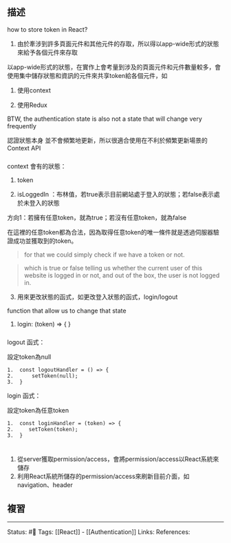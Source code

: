 ## 描述

how to store token in React?

1. 由於牽涉到許多頁面元件和其他元件的存取，所以得以app-wide形式的狀態來給予各個元件來存取

  

以app-wide形式的狀態，在實作上會考量到涉及的頁面元件和元件數量較多，會使用集中儲存狀態和資訊的元件來共享token給各個元件，如

1. 使用context

2. 使用Redux

  

BTW, the authentication state is also not a state that will change very frequently

認證狀態本身 並不會頻繁地更新，所以很適合使用在不利於頻繁更新場景的Context API


###

context 會有的狀態：

1. token

2. isLoggedIn ：布林值，若true表示目前網站處于登入的狀態；若false表示處於未登入的狀態

方向1：若擁有任意token，就為true；若沒有任意token，就為false

在這裡的任意token都為合法，因為取得任意token的唯一條件就是透過伺服器驗證成功並獲取到的token。

> for that we could simply check if we have a token or not.

> which is true or false telling us whether the current user of this website is logged in or not, and out of the box, the user is not logged in.

3. 用來更改狀態的函式，如更改登入狀態的函式，login/logout

function that allow us to change that state

1.  login: (token) => { }


### 

logout 函式：

設定token為null

```
1.  const logoutHandler = () => {
2.      setToken(null);
3.  }
```


  

login 函式：

設定token為任意token

```
1.  const loginHandler = (token) => {
2.     setToken(token);
3.  }
```


###
```
```
1. 從server獲取permission/access，會將permission/access以React系統來儲存
2. 利用React系統所儲存的permission/access來刷新目前介面，如navigation、header



## 複習


---
Status: #🌱 
Tags:
[[React]] - [[Authentication]]
Links:
References: